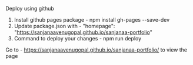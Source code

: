 Deploy using github

1. Install github pages package - npm install gh-pages --save-dev
2. Update package.json with - "homepage": "https://sanjanaavenugopal.github.io/sanjanaa-portfolio"
3. Command to deploy your changes - npm run deploy

Go to - https://sanjanaavenugopal.github.io/sanjanaa-portfolio/ to view the page
